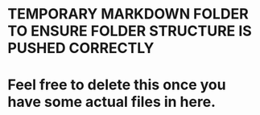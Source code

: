 # TEMPORARY MARKDOWN FOLDER TO ENSURE FOLDER STRUCTURE IS PUSHED CORRECTLY
# Feel free to delete this once you have some actual files in here.